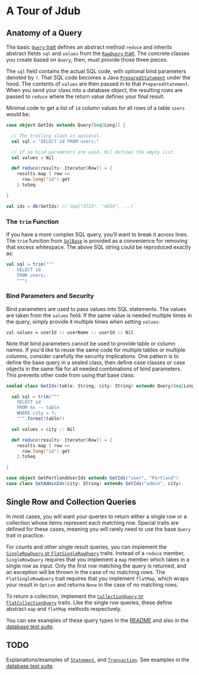 # A Tour of Jdub

## Anatomy of a Query
The basic [`Query` trait](src/main/scala/com/simple/jdub/Query.scala) defines an abstract method `reduce` and inherits abstract fields `sql` and `values` from the [`RawQuery` trait](src/main/scala/com/simple/jdub/RawQuery.scala). The concrete classes you create based on `Query`, then, must provide those three pieces.

The `sql` field contains the actual SQL code, with optional bind parameters denoted by `?`. That SQL code becomes a Java [`PreparedStatement`](http://docs.oracle.com/javase/tutorial/jdbc/basics/prepared.html) under the hood. The contents of `values` are then passed in to that `PreparedStatement`. When you send your class into a database object, the resulting rows are passed to `reduce` where the return value defines your final result.

Minimal code to get a list of `id` column values for all rows of a table `users` would be:
```scala
case object GetIds extends Query[Seq[Long]] {

  // The trailing slash is optional.
  val sql = "SELECT id FROM users;"

  // If no bind parameters are used, Nil defines the empty List.
  val values = Nil

  def reduce(results: Iterator[Row]) = {
    results.map { row =>
      row.long("id").get
    }.toSeq

}

val ids = db(GetIds) // Seq("3723", "4559", ...)
```

### The `trim` Function
If you have a more complex SQL query, you'll want to break it across lines. The `trim` function from [`SqlBase`](src/main/scala/com/simple/jdub/SqlBase.scala) is provided as a convenience for removing that excess whitespace. The above SQL string could be reproduced exactly as:
```scala
val sql = trim("""
    SELECT id
    FROM users;
    """)
```

### Bind Parameters and Security
Bind parameters are used to pass values into SQL statements. The values are taken from the `values` field. If the same value is needed multiple times in the query, simply provide it multiple times when setting `values`:

    val values = userId :: userName :: userId :: Nil

Note that bind parameters cannot be used to provide table or column names. If you'd like to reuse the same code for multiple tables or multiple columns, consider carefully the security implications. One pattern is to define the base query in a sealed class, then define case classes or case objects in the same file for all needed combinations of bind parameters. This prevents other code from using that base class:
```scala
sealed class GetIds(table: String, city: String) extends Query[Seq[Long]] {

  val sql = trim("""
    SELECT id
    FROM %s -- table
    WHERE city = ?;
    """.format(table))

  val values = city :: Nil

  def reduce(results: Iterator[Row]) = {
    results.map { row =>
      row.long("id").get
    }.toSeq

}

case object GetPortlandUserIds extends GetIds("user", "Portland")
case class GetAdminIds(city: String) extends GetIds("admin", city)
```

## Single Row and Collection Queries
In most cases, you will want your queries to return either a single row or a collection whose items represent each matching row. Special traits are defined for these cases, meaning you will rarely need to use the base `Query` trait in practice.

For counts and other single result queries, you can implement the [`SingleRowQuery` or `FlatSingleRowQuery`](src/main/scala/com/simple/jdub/SingleRowQuery.scala) traits. Instead of a `reduce` member, `SingleRowQuery` requires that you implement a `map` member which takes in a single row as input. Only the first row matching the query is returned, and an exception will be thrown in the case of no matching rows. The `FlatSingleRowQuery` trait requires that you implement `flatMap`, which wraps your result in `Option` and returns `None` in the case of no matching rows.

To return a collection, implement the [`CollectionQuery` or `FlatCollectionQuery`](src/main/scala/com/simple/jdub/SingleRowQuery.scala) traits. Like the single row queries, these define abstract `map` and `flatMap` methods respectively.

You can see examples of these query types in the [README](README.md) and also in the [database test suite](src/test/scala/com/simple/jdub/tests/DatabaseSpec.scala).

## **TODO**
Explanations/examples of [`Statement`](src/main/scala/com/simple/jdub/Statement.scala), and [`Transaction`](src/main/scala/com/simple/jdub/Transaction.scala). See examples in the [database test suite](src/test/scala/com/simple/jdub/tests/DatabaseSpec.scala).
